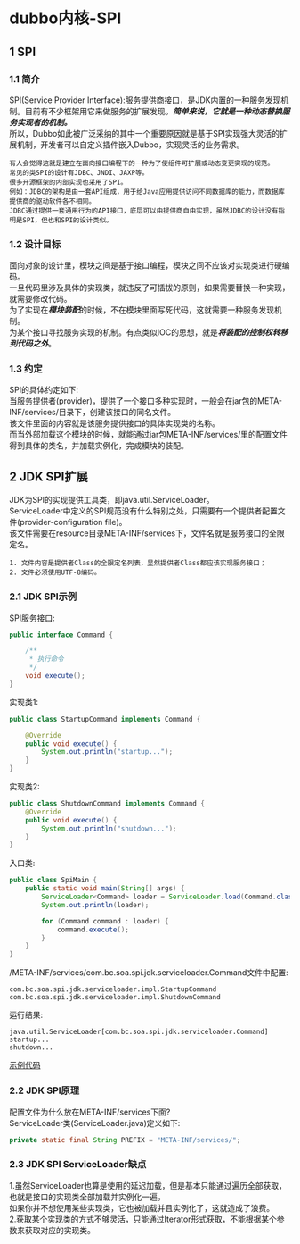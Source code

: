 # dubbo内核-SPI
## 1 SPI
### 1.1 简介  
SPI(Service Provider Interface):服务提供商接口，是JDK内置的一种服务发现机制。目前有不少框架用它来做服务的扩展发现。***简单来说，它就是一种动态替换服务实现者的机制。***  
所以，Dubbo如此被广泛采纳的其中一个重要原因就是基于SPI实现强大灵活的扩展机制，开发者可以自定义插件嵌入Dubbo，实现灵活的业务需求。  
```
有人会觉得这就是建立在面向接口编程下的一种为了使组件可扩展或动态变更实现的规范。
常见的类SPI的设计有JDBC、JNDI、JAXP等。  
很多开源框架的内部实现也采用了SPI。  
例如：JDBC的架构是由一套API组成，用于给Java应用提供访问不同数据库的能力，而数据库提供商的驱动软件各不相同。  
JDBC通过提供一套通用行为的API接口，底层可以由提供商自由实现，虽然JDBC的设计没有指明是SPI，但也和SPI的设计类似。  
```

### 1.2 设计目标  
面向对象的设计里，模块之间是基于接口编程，模块之间不应该对实现类进行硬编码。  
一旦代码里涉及具体的实现类，就违反了可插拔的原则，如果需要替换一种实现，就需要修改代码。  
为了实现在***模块装配***的时候，不在模块里面写死代码，这就需要一种服务发现机制。  
为某个接口寻找服务实现的机制。有点类似IOC的思想，就是***将装配的控制权转移到代码之外***。  

### 1.3 约定
SPI的具体约定如下:  
当服务提供者(provider)，提供了一个接口多种实现时，一般会在jar包的META-INF/services/目录下，创建该接口的同名文件。  
该文件里面的内容就是该服务提供接口的具体实现类的名称。  
而当外部加载这个模块的时候，就能通过jar包META-INF/services/里的配置文件得到具体的类名，并加载实例化，完成模块的装配。  

## 2 JDK SPI扩展  
JDK为SPI的实现提供工具类，即java.util.ServiceLoader。  
ServiceLoader中定义的SPI规范没有什么特别之处，只需要有一个提供者配置文件(provider-configuration file)。  
该文件需要在resource目录META-INF/services下，文件名就是服务接口的全限定名。
```
1. 文件内容是提供者Class的全限定名列表，显然提供者Class都应该实现服务接口；
2. 文件必须使用UTF-8编码。
```

### 2.1 JDK SPI示例
SPI服务接口:  
```java
public interface Command {

    /**
     * 执行命令
     */
    void execute();
}
```

实现类1:  
```java
public class StartupCommand implements Command {

    @Override
    public void execute() {
        System.out.println("startup...");
    }
}
```

实现类2:  
```java
public class ShutdownCommand implements Command {
    @Override
    public void execute() {
        System.out.println("shutdown...");
    }
}
```

入口类:  
```java
public class SpiMain {
    public static void main(String[] args) {
        ServiceLoader<Command> loader = ServiceLoader.load(Command.class);
        System.out.println(loader);

        for (Command command : loader) {
            command.execute();
        }
    }
}
```

/META-INF/services/com.bc.soa.spi.jdk.serviceloader.Command文件中配置:  
```
com.bc.soa.spi.jdk.serviceloader.impl.StartupCommand
com.bc.soa.spi.jdk.serviceloader.impl.ShutdownCommand
```

运行结果:  
```
java.util.ServiceLoader[com.bc.soa.spi.jdk.serviceloader.Command]
startup...
shutdown...
```

[示例代码](https://github.com/BooksCup/dubbo-analysis/tree/master/src/main/java/com/bc/soa/spi/jdk)  

### 2.2 JDK SPI原理  
配置文件为什么放在META-INF/services下面?  
ServiceLoader类(ServiceLoader.java)定义如下:  
```java
private static final String PREFIX = "META-INF/services/";
```

### 2.3 JDK SPI ServiceLoader缺点  
1.虽然ServiceLoader也算是使用的延迟加载，但是基本只能通过遍历全部获取，也就是接口的实现类全部加载并实例化一遍。  
如果你并不想使用某些实现类，它也被加载并且实例化了，这就造成了浪费。  
2.获取某个实现类的方式不够灵活，只能通过Iterator形式获取，不能根据某个参数来获取对应的实现类。  
